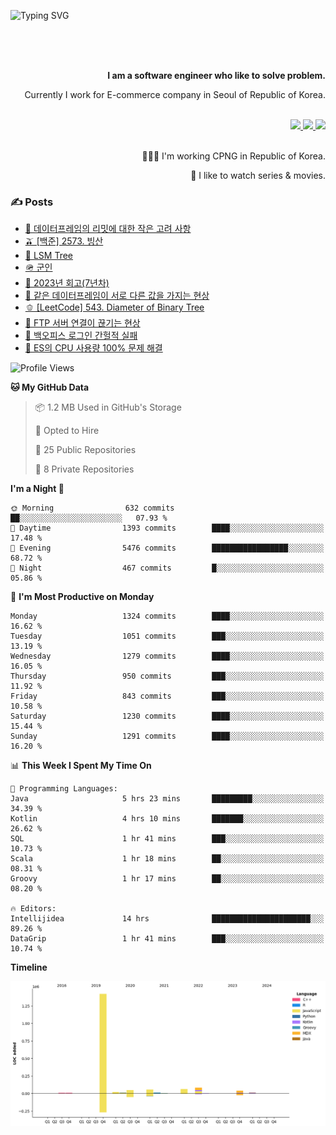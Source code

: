 ![Typing SVG](https://readme-typing-svg.herokuapp.com/?lines=Hello,+I'm+Changkwon+😎&height=150&width=1024&size=40&color=458588&background=282828&center=true&vCenter=true&multiline=false&duration=2000&pause=0)

<div align=right>
  <br/>
  <br/>  
  <br/>
  
  **I am a software engineer who like to solve problem.**<br/>
  
  Currently I work for E-commerce company in Seoul of Republic of Korea.<br/>
  <br/>

  <a href="https://www.linkedin.com/in/spearkkk/" target="_blank">
    <img src="https://img.shields.io/badge/LinkedIn-305D61.svg?&style=for-the-badge&logo=linkedin&logoColor=ffffff&labelColor=305D61&logoWidth=20"/>
  </a>
  <a href="http://spearkkk.dev/en/resume/" target="_blank">
    <img src="https://img.shields.io/badge/resume-305D61.svg?&style=for-the-badge&logo=ReadtheDocs&logoColor=ffffff&labelColor=305D61&logoWidth=20"/>
  </a>
  <a href="https://spearkkk.dev/" target="_blank">
    <img src="https://img.shields.io/badge/blog-305D61.svg?&style=for-the-badge&logo=ReadtheDocs&logoColor=ffffff&labelColor=305D61&logoWidth=20"/>
  </a>
  
  <br/>
  <br/>
  
  👨🏼‍💻 I'm working CPNG in Republic of Korea.
  <br/>
  
  🍿 I like to watch series & movies.
  <br/>

</div>
  
<div align=left>
  
  <div>
    
  ### ✍️ Posts
    
  </div>
  
  <!-- BLOGPOSTS:START -->
- [🍄 데이터프레임의 리밋에 대한 작은 고려 사항](https://spearkkk.dev/dataframe-limit)
- [🫒 [백준] 2573. 빙산](https://spearkkk.dev/%EB%B0%B1%EC%A4%80-2573-%EB%B9%99%EC%82%B0)
- [🌽 LSM Tree](https://spearkkk.dev/lsm-tree)
- [🪖 군인](https://spearkkk.dev/soldier)
- [📝 2023년 회고(7년차)](https://spearkkk.dev/7%EB%85%84%EC%B0%A8-%ED%9A%8C%EA%B3%A0)
- [🍞 같은 데이터프레임이 서로 다른 값을 가지는 현상](https://spearkkk.dev/two-dataframe-have-another-value)
- [🫑 [LeetCode] 543. Diameter of Binary Tree](https://spearkkk.dev/leetcode-543-diameter-of-binary-tree)
- [🍂 FTP 서버 연결이 끊기는 현상](https://spearkkk.dev/ftp-server-connection-failure)
- [🍆 백오피스 로그인 간헐적 실패](https://spearkkk.dev/back-office-login-failure)
- [🧄 ES의 CPU 사용량 100% 문제 해결](https://spearkkk.dev/es-cpu-100-trouble-shooting)
<!-- BLOGPOSTS:END -->

  
<!--START_SECTION:waka-->
![Profile Views](http://img.shields.io/badge/Profile%20Views-0-blue)

**🐱 My GitHub Data** 

> 📦 1.2 MB Used in GitHub's Storage 
 > 
> 💼 Opted to Hire
 > 
> 📜 25 Public Repositories 
 > 
> 🔑 8 Private Repositories 
 > 
**I'm a Night 🦉** 

```text
🌞 Morning                632 commits         ██░░░░░░░░░░░░░░░░░░░░░░░   07.93 % 
🌆 Daytime                1393 commits        ████░░░░░░░░░░░░░░░░░░░░░   17.48 % 
🌃 Evening                5476 commits        █████████████████░░░░░░░░   68.72 % 
🌙 Night                  467 commits         █░░░░░░░░░░░░░░░░░░░░░░░░   05.86 % 
```
📅 **I'm Most Productive on Monday** 

```text
Monday                   1324 commits        ████░░░░░░░░░░░░░░░░░░░░░   16.62 % 
Tuesday                  1051 commits        ███░░░░░░░░░░░░░░░░░░░░░░   13.19 % 
Wednesday                1279 commits        ████░░░░░░░░░░░░░░░░░░░░░   16.05 % 
Thursday                 950 commits         ███░░░░░░░░░░░░░░░░░░░░░░   11.92 % 
Friday                   843 commits         ███░░░░░░░░░░░░░░░░░░░░░░   10.58 % 
Saturday                 1230 commits        ████░░░░░░░░░░░░░░░░░░░░░   15.44 % 
Sunday                   1291 commits        ████░░░░░░░░░░░░░░░░░░░░░   16.20 % 
```


📊 **This Week I Spent My Time On** 

```text
💬 Programming Languages: 
Java                     5 hrs 23 mins       █████████░░░░░░░░░░░░░░░░   34.39 % 
Kotlin                   4 hrs 10 mins       ███████░░░░░░░░░░░░░░░░░░   26.62 % 
SQL                      1 hr 41 mins        ███░░░░░░░░░░░░░░░░░░░░░░   10.73 % 
Scala                    1 hr 18 mins        ██░░░░░░░░░░░░░░░░░░░░░░░   08.31 % 
Groovy                   1 hr 17 mins        ██░░░░░░░░░░░░░░░░░░░░░░░   08.20 % 

🔥 Editors: 
Intellijidea             14 hrs              ██████████████████████░░░   89.26 % 
DataGrip                 1 hr 41 mins        ███░░░░░░░░░░░░░░░░░░░░░░   10.74 % 
```

**Timeline**

![Lines of Code chart](https://raw.githubusercontent.com/spearkkk/spearkkk/main/assets/bar_graph.png)


<!--END_SECTION:waka-->
</div>

